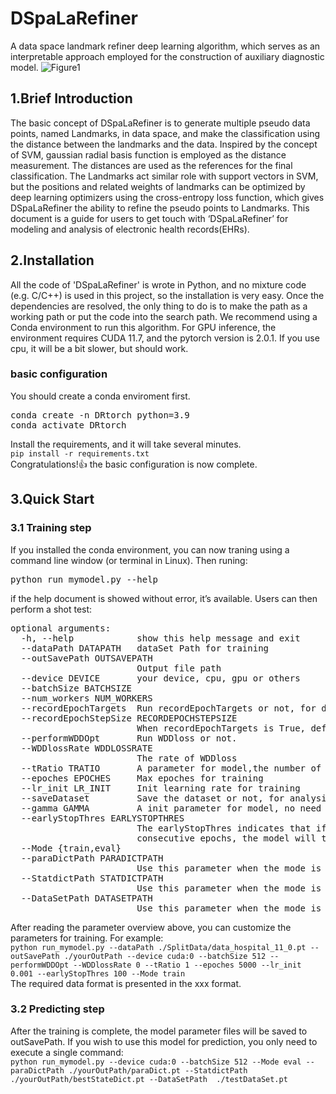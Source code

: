 # DSpaLaRefiner
A data space landmark refiner deep learning algorithm, which serves as an interpretable approach employed for the construction of auxiliary diagnostic model.
![Figure1](https://github.com/Lvxiang713/DspaLaRefiner/assets/119480930/97ac95a9-c066-4f20-9a7b-fe6aa052830b)


## 1.Brief Introduction
The basic concept of DSpaLaRefiner is to generate multiple pseudo data points, named Landmarks, in data space, and make the classification using the distance between the landmarks and the data. Inspired by the concept of SVM, gaussian radial basis function is employed as the distance measurement. The distances are used as the references for the final classification. The Landmarks act similar role with support vectors in SVM, but the positions and related weights of landmarks can be optimized by deep learning optimizers using the cross-entropy loss function, which gives DSpaLaRefiner the ability to refine the pseudo points to Landmarks. This document is a guide for users to get touch with ‘DSpaLaRefiner’ for modeling and analysis of electronic health records(EHRs).
## 2.Installation
All the code of 'DSpaLaRefiner' is wrote in Python, and no mixture code (e.g. C/C++) is used in this project, so the installation is very easy. Once the dependencies are resolved, the only thing to do is to make the path as a working path or put the code into the search path. We recommend using a Conda environment to run this algorithm. For GPU inference, the environment requires CUDA 11.7, and the pytorch version is 2.0.1. If you use cpu, it will be a bit slower, but should work.
### basic configuration
You should create a conda enviroment first.  
<pre>
conda create -n DRtorch python=3.9  
conda activate DRtorch
</pre>
Install the requirements, and it will take several minutes.  
```pip install -r requirements.txt```  
Congratulations!👍 the basic configuration is now complete.
## 3.Quick Start
### 3.1 Training step
If you installed the conda environment, you can now traning using a command line window (or terminal in Linux). Then runing:
<pre>
python run_mymodel.py --help
</pre>
if the help document is showed without error, it’s available. Users can then perform a shot test:
<pre>
optional arguments:
  -h, --help            show this help message and exit
  --dataPath DATAPATH   dataSet Path for training
  --outSavePath OUTSAVEPATH
                        Output file path
  --device DEVICE       your device, cpu, gpu or others
  --batchSize BATCHSIZE
  --num_workers NUM_WORKERS
  --recordEpochTargets  Run recordEpochTargets or not, for drawing UMAP.The output files are quite large,  we recommend to use this option only when needed for analysis.
  --recordEpochStepSize RECORDEPOCHSTEPSIZE
                        When recordEpochTargets is True, defining the step size of the recorded data
  --performWDDOpt       Run WDDloss or not.
  --WDDlossRate WDDLOSSRATE
                        The rate of WDDloss
  --tRatio TRATIO       A parameter for model,the number of target points over the number of training data
  --epoches EPOCHES     Max epoches for training
  --lr_init LR_INIT     Init learning rate for training
  --saveDataset         Save the dataset or not, for analysis.
  --gamma GAMMA         A init parameter for model, no need to change
  --earlyStopThres EARLYSTOPTHRES
                        The earlyStopThres indicates that if the validation loss remains unchanged for earlyStopThres
                        consecutive epochs, the model will trigger early stopping.
  --Mode {train,eval}
  --paraDictPath PARADICTPATH
                        Use this parameter when the mode is eval,paraDict path for initializing your model
  --StatdictPath STATDICTPATH
                        Use this parameter when the mode is eval, state dict path of your model
  --DataSetPath DATASETPATH
                        Use this parameter when the mode is eval,testdata path
</pre>  
After reading the parameter overview above, you can customize the parameters for training. For example:  
```python run_mymodel.py --dataPath ./SplitData/data_hospital_11_0.pt --outSavePath ./yourOutPath --device cuda:0 --batchSize 512 --performWDDOpt --WDDlossRate 0 --tRatio 1 --epoches 5000 --lr_init 0.001 --earlyStopThres 100 --Mode train```    
The required data format is presented in the xxx format.  

### 3.2 Predicting step  
After the training is complete, the model parameter files will be saved to outSavePath. If you wish to use this model for prediction, you only need to execute a single command:  
```python run_mymodel.py --device cuda:0 --batchSize 512 --Mode eval --paraDictPath ./yourOutPath/paraDict.pt --StatdictPath ./yourOutPath/bestStateDict.pt --DataSetPath  ./testDataSet.pt```



